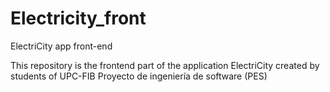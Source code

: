 # Electricity_front

ElectriCity app front-end

This repository is the frontend part of the application ElectriCity created by students of UPC-FIB
Proyecto de ingeniería de software (PES) 
